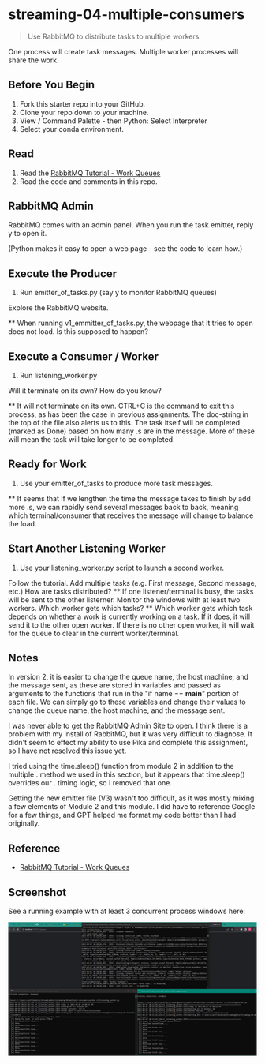 # streaming-04-multiple-consumers

> Use RabbitMQ to distribute tasks to multiple workers

One process will create task messages. Multiple worker processes will share the work. 


## Before You Begin

1. Fork this starter repo into your GitHub.
1. Clone your repo down to your machine.
1. View / Command Palette - then Python: Select Interpreter
1. Select your conda environment. 

## Read

1. Read the [RabbitMQ Tutorial - Work Queues](https://www.rabbitmq.com/tutorials/tutorial-two-python.html)
1. Read the code and comments in this repo.

## RabbitMQ Admin 

RabbitMQ comes with an admin panel. When you run the task emitter, reply y to open it. 

(Python makes it easy to open a web page - see the code to learn how.)

## Execute the Producer

1. Run emitter_of_tasks.py (say y to monitor RabbitMQ queues)

Explore the RabbitMQ website.

** When running v1_emmitter_of_tasks.py, the webpage that it tries to open does not load. Is this supposed to happen?

## Execute a Consumer / Worker

1. Run listening_worker.py

Will it terminate on its own? How do you know? 

** It will not terminate on its own. CTRL+C is the command to exit this process, as has been the case in previous assignments. The doc-string in the top of the file also alerts us to this. The task itself will be completed (marked as Done) based on how many .s are in the message. More of these will mean the task will take longer to be completed.

## Ready for Work

1. Use your emitter_of_tasks to produce more task messages.

** It seems that if we lengthen the time the message takes to finish by add more .s, we can rapidly send several messages back to back, meaning which terminal/consumer that receives the message will change to balance the load.

## Start Another Listening Worker 

1. Use your listening_worker.py script to launch a second worker. 

Follow the tutorial. 
Add multiple tasks (e.g. First message, Second message, etc.)
How are tasks distributed? ** If one listener/terminal is busy, the tasks will be sent to the other listerner.
Monitor the windows with at least two workers. 
Which worker gets which tasks? ** Which worker gets which task depends on whether a work is currently working on a task. If it does, it will send it to the other open worker. If there is no other open worker, it will wait for the queue to clear in the current worker/terminal.


## Notes
In version 2, it is easier to change the queue name, the host machine, and the message sent, as these are stored in variables and passed as arguments to the functions that run in the "if name == __main__" portion of each file. We can simply go to these variables and change their values to change the queue name, the host machine, and the message sent.

I was never able to get the RabbitMQ Admin Site to open. I think there is a problem with my install of RabbitMQ, but it was very difficult to diagnose. It didn't seem to effect my ability to use Pika and complete this assignment, so I have not resolved this issue yet.

I tried using the time.sleep() function from module 2 in addition to the multiple . method we used in this section, but it appears that time.sleep() overrides our . timing logic, so I removed that one.

Getting the new emitter file (V3) wasn't too difficult, as it was mostly mixing a few elements of Module 2 and this module. I did have to reference Google for a few things, and GPT helped me format my code better than I had originally.


## Reference

- [RabbitMQ Tutorial - Work Queues](https://www.rabbitmq.com/tutorials/tutorial-two-python.html)


## Screenshot

See a running example with at least 3 concurrent process windows here:

![Three Terminals Sending and Receiving Message Simultaneously](./3Terminals.JPG)
